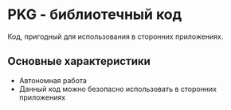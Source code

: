 # PKG - библиотечный код

Код, пригодный для использования в сторонних приложениях.

## Основные характеристики

- Автономная работа
- Данный код можно безопасно использовать в сторонних приложениях

